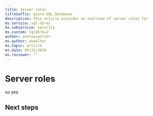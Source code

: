 ```yaml
---
title: Server roles
titleSuffix: Azure SQL Database
description: This article provides an overview of server roles for 
ms.service: sql-db-mi
ms.subservice: security
ms.custom: sqldbrb=2
author: andreaswolter
ms.author: anwolter
ms.topic: article
ms.date: 09/21/2020
ms.reviewer: ""
---
```


# Server roles

so yea

## Next steps
